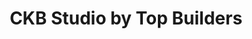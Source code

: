 ---
title: "CKB Studio by Top Builders"
url: /arlington/ckb-studio-by-top-builders/
shop: Baustoffe
---